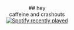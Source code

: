 <div align="center">
## hey
</div>

<div align="center">caffeine and crashouts</div>

<div align="center">
  <a href="https://open.spotify.com/user/11155947511">
    <img src="https://spotify-recently-played-readme.vercel.app/api?user=11155947511&count=5" alt="Spotify recently played"  />
  </a>
</div>

###
<!--
**catrisaur/catrisaur** is a ✨ _special_ ✨ repository because its `README.md` (this file) appears on your GitHub profile.

Here are some ideas to get you started:

- 🔭 I’m currently working on ...
- 🌱 I’m currently learning ...
- 👯 I’m looking to collaborate on ...
- 🤔 I’m looking for help with ...
- 💬 Ask me about ...
- 📫 How to reach me: ...
- 😄 Pronouns: ...
- ⚡ Fun fact: ...
-->
